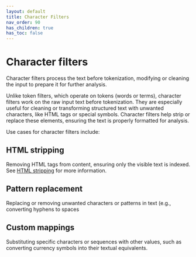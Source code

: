 ```yaml
---
layout: default
title: Character Filters
nav_order: 90
has_children: true
has_toc: false
---
```


# Character filters

Character filters process the text before tokenization, modifying or cleaning the input to prepare it for further analysis. 

Unlike token filters, which operate on tokens (words or terms), character filters work on the raw input text before tokenization. They are especially useful for cleaning or transforming structured text with unwanted characters, like HTML tags or special symbols. Character filters help strip or replace these elements, ensuring the text is properly formatted for analysis.

Use cases for character filters include:
## HTML stripping
Removing HTML tags from content, ensuring only the visible text is indexed. See [HTML stripping]({{site.url}}{{site.baseurl}}/analyzers/html-character-filter) for more information.

## Pattern replacement
Replacing or removing unwanted characters or patterns in text (e.g., converting hyphens to spaces
## Custom mappings
Substituting specific characters or sequences with other values, such as converting currency symbols into their textual equivalents.

